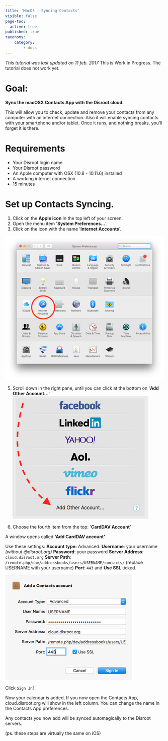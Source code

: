 ```yaml
---
title: 'MacOS - Syncing Contacts'
visible: false
page-toc:
  active: true
published: true
taxonomy:
    category:
        - docs
---
```


_This tutorial was last updated on 11 feb. 2017_
This is Work in Progress. The tutorial does not work yet.


# Goal:
**Sync the macOSX Contacts App with the Disroot cloud.**

This will allow you to check, update and remove your contacts from any computer with an internet connection. Also it will enable syncing contacts  with your smartphone and/or tablet. Once it runs, and nothing breaks, you'll forget it is there.

# Requirements

* Your Disroot login name
* Your Disroot password
* An Apple computer with OSX (10.8 - 10.11.6) installed
* A working internet connection
* 15 minutes

# Set up Contacts Syncing.

1. Click on the **Apple icon** in the top left of your screen.
2. Open the menu item '**System Preferences...**'.
3. Click on the icon with the name '**Internet Accounts**'.

![](en/macos_contacts1.png)

5. Scroll down in the right pane, until you can click at the bottom on '**Add Other Account...**'
![](en/macos_contacts2.png)

7. Choose the fourth item from the top: '**CardDAV Account**'

A window opens called **'Add CardDAV account'**

Use these settings:
**Account type:** Advanced.
**Username**: your username  _(without @disroot.org)_
**Password**: your password
**Server Address**: `cloud.disroot.org`
**Server Path**: `/remote.php/dav/addressbooks/users/USERNAME/contacts/` (replace USERNAME with your username)
**Port**: `443` and **Use SSL** ticked.

![](en/macos_contacts3.png)

Click `Sign In`!

Now your calendar is added. If you now open the Contacts App, cloud.disroot.org will show in the left column. You can change the name in the Contacts App preferences.

Any contacts you now add will be synced automagically to the Disroot servers.

(ps. these steps are virtually the same on iOS)
